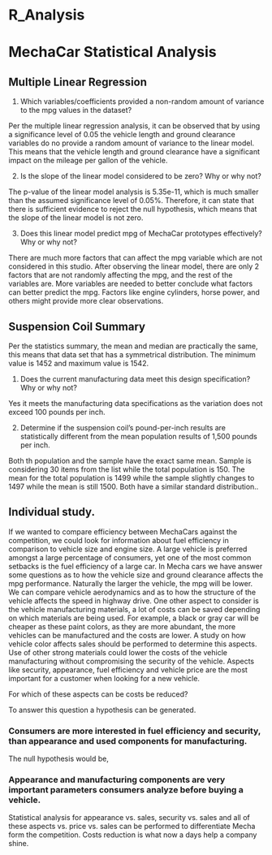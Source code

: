 # R_Analysis
# MechaCar Statistical Analysis

## Multiple Linear Regression

1. Which variables/coefficients provided a non-random amount of variance to the mpg values in the dataset?

Per the multiple linear regression analysis, it can be observed that by using a significance level of 0.05 the vehicle length and ground clearance variables do no provide a random amount of variance to the linear model. This means that the vehicle length and ground clearance have a significant impact on the mileage per gallon of the vehicle.

2. Is the slope of the linear model considered to be zero? Why or why not?

The p-value of the linear model analysis is 5.35e-11, which is much smaller than the assumed significance level of 0.05%. Therefore, it can state that there is sufficient evidence to reject the null hypothesis, which means that the slope of the linear model is not zero.

3. Does this linear model predict mpg of MechaCar prototypes effectively? Why or why not?

There are much more factors that can affect the mpg variable which are not considered in this studio. After observing the linear model, there are only 2 factors that are not randomly affecting the mpg, and the rest of the variables are. More variables are needed to better conclude what factors can better predict the mpg. Factors like engine cylinders, horse power, and others might provide more clear observations. 

## Suspension Coil Summary

Per the statistics summary, the mean and median are practically the same, this means that data set that has a symmetrical distribution. The minimum value is 1452 and maximum value is 1542. 

1. Does the current manufacturing data meet this design specification? Why or why not?

Yes it meets the manufacturing data specifications as the variation does not exceed 100 pounds per inch.

2. Determine if the suspension coil’s pound-per-inch results are statistically different from the mean population results of 1,500 pounds per inch.

Both th population and the sample have the exact same mean. Sample is considering 30 items from the list while the total population is 150. The mean for the total population is 1499 while the sample slightly changes to 1497 while the mean is still 1500. Both have a similar standard distribution.. 

## Individual study.

If we wanted to compare efficiency between MechaCars against the competition, we could look for information about fuel efficiency in comparison to vehicle size and engine size. A large vehicle is preferred amongst a large percentage of consumers, yet one of the most common setbacks is the fuel efficiency of a large car. In Mecha cars we have answer some questions as to how the vehicle size and ground clearance affects the mpg performance. Naturally the larger the vehicle, the mpg will be lower. We can compare vehicle aerodynamics and as to how the structure of the vehicle affects the speed in highway drive. One other aspect to consider is the vehicle manufacturing materials, a lot of costs can be saved depending on which materials are being used. For example, a black or gray car will be cheaper as these paint colors, as they are more abundant, the more vehicles can be manufactured and the costs are lower. A study on how vehicle color affects sales should be performed to determine this aspects. Use of other strong materials could lower the costs of the vehicle manufacturing without compromising the security of the vehicle. Aspects like security, appearance, fuel efficiency and vehicle price are the most important for a customer when looking for a new vehicle. 

For which of these aspects can be costs be reduced?

To answer this question a hypothesis can be generated. 

### Consumers are more interested in fuel efficiency and security, than appearance and used components for manufacturing.

The null hypothesis would be, 

### Appearance and manufacturing components are very important parameters consumers analyze before buying a vehicle. 


Statistical analysis for appearance vs. sales, security vs. sales and all of these aspects vs. price vs. sales can be performed to differentiate Mecha form the competition. Costs reduction is what now a days help a company shine.
